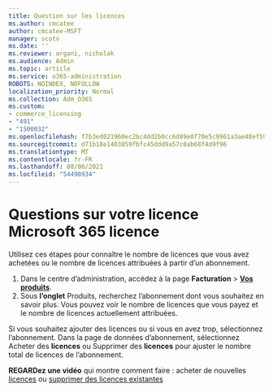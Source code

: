 ```yaml
---
title: Question sur les licences
ms.author: cmcatee
author: cmcatee-MSFT
manager: scotv
ms.date: ''
ms.reviewer: argani, nicholak
ms.audience: Admin
ms.topic: article
ms.service: o365-administration
ROBOTS: NOINDEX, NOFOLLOW
localization_priority: Normal
ms.collection: Adm_O365
ms.custom:
- commerce_licensing
- "491"
- "1500032"
ms.openlocfilehash: f7b3ed021960ec2bc4dd2b0cc6d89e0f70e5c9961a3ae48ef59a3f43994d8d04
ms.sourcegitcommit: d71b18e1403859fbfc45ddd9a57c8ab68f4d9f96
ms.translationtype: MT
ms.contentlocale: fr-FR
ms.lasthandoff: 08/06/2021
ms.locfileid: "54498934"
---
```

# <a name="questions-about-your-microsoft-365-license"></a>Questions sur votre licence Microsoft 365 licence

Utilisez ces étapes pour connaître le nombre de licences que vous avez achetées ou le nombre de licences attribuées à partir d’un abonnement.
  
1. Dans le centre d’administration, accédez à la page **Facturation** \> **[Vos produits](https://go.microsoft.com/fwlink/p/?linkid=842054)**.
2. Sous **l’onglet** Produits, recherchez l’abonnement dont vous souhaitez en savoir plus. Vous pouvez voir le nombre de licences que vous payez et le nombre de licences actuellement attribuées.

Si vous souhaitez ajouter des licences ou si vous en avez trop, sélectionnez l’abonnement. Dans la page de données d’abonnement, sélectionnez Acheter des **licences** ou Supprimer des **licences** pour ajuster le nombre total de licences de l’abonnement.

**REGARDez une vidéo** qui montre comment faire : acheter de nouvelles [licences](https://go.microsoft.com/fwlink/p/?linkid=2154857) ou [supprimer des licences existantes](https://go.microsoft.com/fwlink/p/?linkid=2154938)